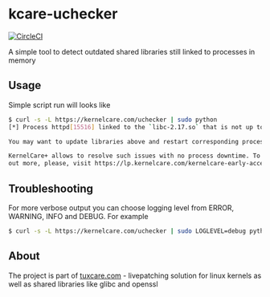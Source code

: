 # kcare-uchecker

[![CircleCI](https://circleci.com/gh/cloudlinux/kcare-uchecker.svg?style=svg)](https://circleci.com/gh/cloudlinux/kcare-uchecker)

A simple tool to detect outdated shared libraries still linked to processes in memory

## Usage

Simple script run will looks like

``` bash
$ curl -s -L https://kernelcare.com/uchecker | sudo python
[*] Process httpd[15516] linked to the `libc-2.17.so` that is not up to date.

You may want to update libraries above and restart corresponding processes.

KernelCare+ allows to resolve such issues with no process downtime. To find 
out more, please, visit https://lp.kernelcare.com/kernelcare-early-access?
```

## Troubleshooting

For more verbose output you can choose logging level from ERROR, WARNING, INFO and DEBUG. For example

``` bash
$ curl -s -L https://kernelcare.com/uchecker | sudo LOGLEVEL=debug python
```

## About
The project is part of [tuxcare.com](https://tuxcare.com "TuxCare") - livepatching solution for linux kernels as well as shared libraries like glibc and openssl
